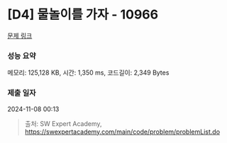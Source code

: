 # [D4] 물놀이를 가자 - 10966 

[문제 링크](https://swexpertacademy.com/main/code/problem/problemDetail.do?contestProbId=AXWXMZta-PsDFAST) 

### 성능 요약

메모리: 125,128 KB, 시간: 1,350 ms, 코드길이: 2,349 Bytes

### 제출 일자

2024-11-08 00:13



> 출처: SW Expert Academy, https://swexpertacademy.com/main/code/problem/problemList.do